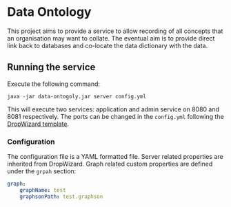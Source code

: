 # Data Ontology

This project aims to provide a service to allow recording of all concepts that an organisation may want to collate. The eventual aim is to provide direct link back to databases and co-locate the data dictionary with the data.

## Running the service
Execute the following command:

`java -jar data-ontogoly.jar server config.yml`

This will execute two services: application and admin service on 8080 and 8081 respectively. The ports can be changed in the `config.yml` following the [DropWizard template](https://dropwizard.github.io/dropwizard/0.9.2/docs/manual/configuration.html "DropWizard Configuration Reference").

### Configuration
The configuration file is a YAML formatted file. Server related properties are inherited from DropWizard.
Graph related custom properties are defined under the `grpah` section:
```yaml
graph:
    graphName: test
    graphsonPath: test.graphson
```
